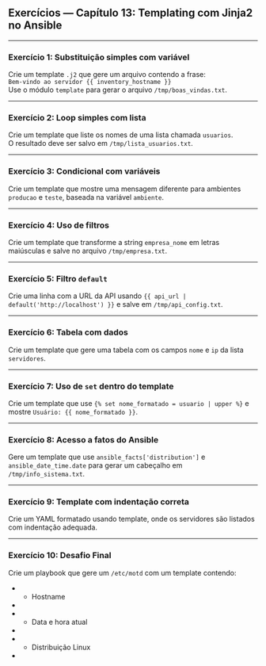 ## Exercícios — Capítulo 13: Templating com Jinja2 no Ansible

* * *

### **Exercício 1: Substituição simples com variável**

Crie um template `.j2` que gere um arquivo contendo a frase:  
`Bem-vindo ao servidor {{ inventory_hostname }}`  
Use o módulo `template` para gerar o arquivo `/tmp/boas_vindas.txt`.

* * *

### **Exercício 2: Loop simples com lista**

Crie um template que liste os nomes de uma lista chamada `usuarios`.  
O resultado deve ser salvo em `/tmp/lista_usuarios.txt`.

* * *

### **Exercício 3: Condicional com variáveis**

Crie um template que mostre uma mensagem diferente para ambientes `producao` e `teste`, baseada na variável `ambiente`.

* * *

### **Exercício 4: Uso de filtros**

Crie um template que transforme a string `empresa_nome` em letras maiúsculas e salve no arquivo `/tmp/empresa.txt`.

* * *

### **Exercício 5: Filtro `default`**

Crie uma linha com a URL da API usando `{{ api_url | default('http://localhost') }}` e salve em `/tmp/api_config.txt`.

* * *

### **Exercício 6: Tabela com dados**

Crie um template que gere uma tabela com os campos `nome` e `ip` da lista `servidores`.

* * *

### **Exercício 7: Uso de `set` dentro do template**

Crie um template que use `{% set nome_formatado = usuario | upper %}` e mostre `Usuário: {{ nome_formatado }}`.

* * *

### **Exercício 8: Acesso a fatos do Ansible**

Gere um template que use `ansible_facts['distribution']` e `ansible_date_time.date` para gerar um cabeçalho em `/tmp/info_sistema.txt`.

* * *

### **Exercício 9: Template com indentação correta**

Crie um YAML formatado usando template, onde os servidores são listados com indentação adequada.

* * *

### **Exercício 10: Desafio Final**

Crie um playbook que gere um `/etc/motd` com um template contendo:

* *   Hostname
*     
* *   Data e hora atual
*     
* *   Distribuição Linux
*